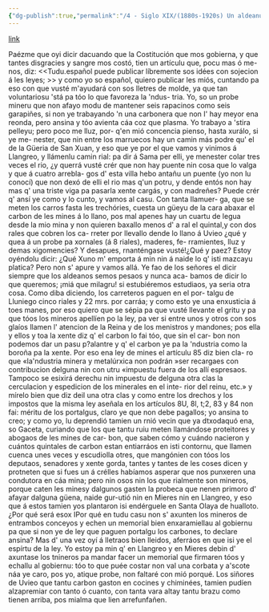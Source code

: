 ```yaml
---
{"dg-publish":true,"permalink":"/4 - Siglo XIX/(1880s-1920s) Un aldeanu de Mieres/","tags":["#Siglo_20","central","Pepín_de_Pría","escrito","Gijón","poema"]}
---
```


[link](https://asturies.com/sites/default/files/escritores/unaldeanudemieres_0.txt)

Paézme que oyi dicir dacuando que la Costitución 
que mos gobierna, y que tantes disgracies y sangre 
mos costó, tien un artículu que, pocu mas ó me-
nos, diz: <<Tudu.español puede publicar líbremente sos
idées con sojecion á les leyes; >> y como yo so español,
quiero publicar les miós, cuntando pa eso con que 
vusté m'ayudará con sos lletres de molde, ya que 
tan voluntariosu 'stá pa tóo lo que favoreza la 'ndus-
tria.
	Yo, so un probe mineru que non afayo modu de 
mantener seis rapacinos como seis garapiñes, si non ye 
trabayando 'n una carbonera que non I' hay meyor 
ena reonda, pero ansina y tóo avienta cáa coz que 
plasma.
	Yo trabayo a 'stira pelleyu; pero poco me lluz, por-
q'en mió concencia pienso, hasta xurálo, si ye me-
nester, que nin entre los marruecos hay un camin más 
podre qu' el de la Güeria de San Xuan, y eso que ye 
por el que vamos y vinimos á Llangreo, y llámenlu 
camin rial: pa dir á Sama per elli, ye menester colar 
tres veces el rio, ¿y querrá vusté crér que non hay 
puente nin cosa que lo valga y que á cuatro arrebla-
gos d' esta villa hebo antañu un puente (yo non lu 
conocí) que non dexó de elli el rio mas q'un potru, y 
dende entós non hay mas q' una triste viga pa pasarla 
xente cargás, y con madreñes? Puede crér q' ansí ye 
como y lo cunto, y vamos al casu. Con tanta Ilamuer-
ga, que se meten los carros fasta les trechóries, 
cuesta un güeyu de la cara abaxar el carbon de les 
mines á lo llano, pos mal apenes hay un cuartu de 
legua desde la mio mina y non quieren baxallo menos 
d' a ral el quintal,y con dos rales que cobren los ca-
rreter por llevallo dende lo llano á Uvieo ¿qué y 
quea á un probe pa xornales (á 8 riales), maderes, fe-
rramientes, lluz y demas xigomencies? Y desapues,
rnanténgase vusté!¿Qué y paez?
	Estoy oyéndolu dicir: ¿Qué Xuno m' emporta á min 
nin á naide lo q' isti mazcayu platica? Pero non 
s' apure y vamos allá. Ye fao de los señores el dicir 
siempre que los aldeanos semos pesaos y nunca aca-
bamos de dicir lo que queremos; ¡miá que milagru! si 
estubiéremos estudiaos, ya seria otra cosa.
	Como diba diciendo, los carreteros paguen en el por-
talgu de Lluniego cinco riales y 22 mrs. por carráa; 
y como esto ye una enxusticia á toes manes, por eso 
quiero que se sépia pa que vusté llevante el gritu y pa
que tóos los mineros apellíen po la ley, pa ver si entre 
unos y otros con sos glaíos llamen l' atencion de la 
Reina y de los menistros y mandones; pos ella y ellos 
y toa la xente diz q' el carbon lo fai tóo, que sin el car-
bon non podemos dar un pasu p?alantre y q' el carbon 
ye pa la 'ndustria como la boroña pa la xente.
	Por eso ena ley de mines el artículu 85 diz bien cla-
ro que «la'ndustria minera y metalúrxica non podrán 
»ser recargaes con contribucion delguna nin con utru 
«impuestu fuera de los allí espresaos. Tampoco se 
esixirá derechu nin impuestu de delguna otra clas la 
cerculacion y espedicion de los minerales en el inte-
rior del reinu, etc.» y mírelo bien que diz deil una otra clas
y como entre los drechos y los impostos que la misma ley 
aseñala en los artículos 8U, 8l, t;2, 83 y 84 non fai: méritu de
los portalgus, claro ye que non debe pagallos; yo ansina to 
creo; y como yo, lu deprendió tamien un rnió vecin que ya 
dtxodaquó ena, so Gaceta, curiando que los que tantu ruiu 
meten llamándose proteitores y abogaos de les mines de car-
bon, que saben cómo y cuándo nacieron y cuántos quintales 
de carbon estan entiarráos en isti contornu, que llamen 
cuenca unes veces y escudiolla otres, que mangónien con 
tóos los deputaos, senadores y xente gorda, tantes y tantes de
les coses dicen y protneten que si fues un á crélles habíamos 
asperar que nos punxeren una condutora en cáa mina; pero 
nin osos nin los que rialmente son mineros, porque caten les 
minesy dalgunos gasten la probeca que nenen primoro d' afayar 
dalguna güena, naide gur-utió nin en Mieres nin en 
Llangreo, y eso que á estos tamien yos plantaron isi 
endérguele en Santa Olaya de hualloto.
	¿Por qué será esox IPor qué en tudu casu non s' axunten
los mineros de entrambos conceyos y echen un memorial 
bien enxaramiellau al gobiernu pa que si non ye de ley que 
paguen portalgu los carbones, to declare ansina?
Mas d' una vez oyí á lletraos bien lleidos, aferráos en que 
isi ye el espírtu de la ley. Yo estoy pa min q' en Llangreo 
y en Mieres debin d' axuntase los tnineros pa mandar facer un 
memorial que firmaren tóos y echallu al gobiernu: tóo to que 
puée costar non val una corbata y a'scote náa ye caro, pos 
yo, atique probe, non faltaré con mió porqué.
Los siñores de Uvieo que tantu carbon gaston en cocines y 
chiminées, tamien pudíen alzapremiar con tanto ó cuanto, 
con tanta vara altay tantu brazu como tienen arriba, pos 
mialma que lien arrefunfañen.